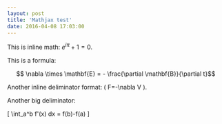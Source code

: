 ```yaml
---
layout: post
title: 'Mathjax test'
date: 2016-04-08 17:03:00
---
```


This is inline math: $e^{i\pi}+1=0$.

This is a formula:

$$ \nabla \times \mathbf{E} = - \frac{\partial \mathbf{B}}{\partial t}$$

Another inline deliminator format: \( F=-\nabla V \).

Another big deliminator:

\[ \int_a^b f'(x) dx = f(b)-f(a) \]

